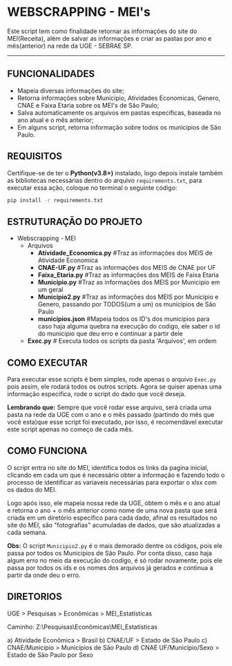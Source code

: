 # WEBSCRAPPING - MEI's

Este script tem como finalidade retornar as informações do site do MEI(Receita), além de salvar as informações e criar as pastas por ano e mês(anterior) na rede da UGE - SEBRAE SP.

---

## FUNCIONALIDADES
- Mapeia diversas informações do site;
- Retorna informações sobre Município, Atividades Economicas, Genero, CNAE e Faixa Etaria sobre os MEI's de São Paulo;
- Salva automaticamente os arquivos em pastas especificas, baseada no ano atual e o mês anterior;
- Em alguns script, retorna informação sobre todos os municípios de São Paulo.

## REQUISITOS
Certifique-se de ter o **Python(v3.8+)** instalado, logo depois instale também as bibliotecas necessárias dentro do arquivo `requirements.txt`, para executar essa ação, coloque no terminal o seguinte código:
```bash
pip install -r requirements.txt
```

## ESTRUTURAÇÃO DO PROJETO
- Webscrapping - MEI
    * Arquivos
        * **Atividade_Economica.py**    #Traz as informações dos MEIS de Atividade Economica
        * **CNAE-UF.py**     #Traz as informações dos MEIS de CNAE por UF
        * **Faixa_Etaria.py**   #Traz as informações dos MEIS de Faixa Etaria
        * **Municipio.py**       #Traz as informações dos MEIS por Municipio em um geral
        * **Municipio2.py**      #Traz as informações dos MEIS por Municipio e Genero, passando por TODOS(um a um) os municipios de São Paulo
        * **municipios.json**   #Mapeia todos os ID's dos municipios para caso haja alguma quebra na execução do codigo, ele saber o id do municipio que deu erro e continuar a partir dele
    * **Exec.py**   # Executa todos os scripts da pasta 'Arquivos', em ordem

## COMO EXECUTAR
Para executar esse scripts é bem simples, rode apenas o arquivo `Exec.py` pois assim, ele rodará todos os outros scripts. Agora se quiser apenas uma informação específica, rode o script do dado que você deseja. 

**Lembrando que:**
Sempre que você rodar esse arquivo, será criada uma pasta na rede da UGE com o ano e o mês passado (partindo do mês que você esta)que esse script foi executado, por isso, é recomendável executar este script apenas no começo de cada mês.

## COMO FUNCIONA
O script entra no site do MEI, identifica todos os links da pagina inicial, clicando em cada um que é necessário obter a informação e fazendo todo o processo de identificar as variaveis necessárias para exportar o xlsx com os dados do MEI.

Logo após isso, ele mapeia nossa rede da UGE, obtem o mês e o ano atual e retorna o ano + o mês anterior como nome de uma nova pasta que será criada em um diretório especifico para cada dado, afinal os resultados no site do MEI, são "fotografias" acumuladas de dados, que são atualizadas a cada semana.

**Obs:** O script `Municipio2.py` é o mais demorado dentre os códigos, pois ele passa por todos os Municípios de São Paulo. Por conta disso, caso haja algum erro no meio da execução do codigo, é só rodar novamente, pois ele passa por todos os ids e os nomes dos arquivos já gerados e continua a partir da onde deu o erro.

## DIRETORIOS

UGE > Pesquisas > Econômicas > MEI_Estatísticas

Caminho: Z:\Pesquisas\Econômicas\MEI_Estatísticas

a) Atividade Econômica > Brasil 
b) CNAE/UF > Estado de São Paulo 
c) CNAE/Município > Municípios de São Paulo 
d) CNAE UF/Município/Sexo > Estado de São Paulo por Sexo